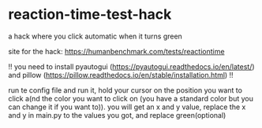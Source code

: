 # reaction-time-test-hack
a hack where you click automatic when it turns green

site for the hack: https://humanbenchmark.com/tests/reactiontime

!! you need to install pyautogui (https://pyautogui.readthedocs.io/en/latest/) and pillow (https://pillow.readthedocs.io/en/stable/installation.html) !!

run te config file and run it, hold your cursor on the position you want to click a(nd the color you want to click on (you have a standard color but you can change it if you want to)).
you will get an x and y value, replace the x and y in main.py to the values you got, and replace green(optional)
